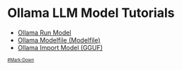 # Ollama LLM Model Tutorials
* [Ollama Run Model](https://github.com/danishdyna/LLM/blob/main/Ollama-Run.md)
* [Ollama Modelfile (Modelfile)](https://github.com/danishdyna/LLM/blob/main/Ollama-Modelfile.md)
* [Ollama Import Model (GGUF)](https://github.com/danishdyna/LLM/blob/main/LLM-IMPORT.md)

<sub><sub>
[#Mark-Down](https://daringfireball.net/projects/markdown/)
